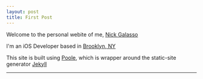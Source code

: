 ```yaml
---
layout: post
title: First Post
---
```


Welcome to the personal webite of me, [Nick Galasso](http://stackoverflow.com/users/1825103/nick)

I'm an iOS Developer based in [Brooklyn, NY](https://www.google.com/maps/place/Brooklyn,+NY/@40.645244,-73.9449975,11z/data=!3m1!4b1!4m2!3m1!1s0x89c24416947c2109:0x82765c7404007886)

This site is built using [Poole](https://github.com/poole/poole), which is wrapper around the static-site generator [Jekyll](http://jekyllrb.com/)

-----
